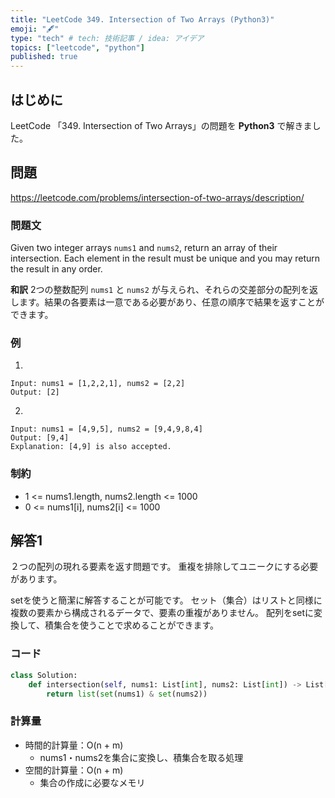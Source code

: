 ```yaml
---
title: "LeetCode 349. Intersection of Two Arrays (Python3)"
emoji: "🖋"
type: "tech" # tech: 技術記事 / idea: アイデア
topics: ["leetcode", "python"]
published: true
---
```

## はじめに
LeetCode 「349. Intersection of Two Arrays」の問題を **Python3** で解きました。

## 問題
https://leetcode.com/problems/intersection-of-two-arrays/description/

### 問題文
Given two integer arrays `nums1` and `nums2`, return an array of their intersection. Each element in the result must be unique and you may return the result in any order.

**和訳**
2つの整数配列 `nums1` と `nums2` が与えられ、それらの交差部分の配列を返します。結果の各要素は一意である必要があり、任意の順序で結果を返すことができます。

### 例
1.
```
Input: nums1 = [1,2,2,1], nums2 = [2,2]
Output: [2]
```

2.
```
Input: nums1 = [4,9,5], nums2 = [9,4,9,8,4]
Output: [9,4]
Explanation: [4,9] is also accepted.
```

### 制約
- 1 <= nums1.length, nums2.length <= 1000
- 0 <= nums1[i], nums2[i] <= 1000

## 解答1
２つの配列の現れる要素を返す問題です。
重複を排除してユニークにする必要があります。

setを使うと簡潔に解答することが可能です。
セット（集合）はリストと同様に複数の要素から構成されるデータで、要素の重複がありません。
配列をsetに変換して、積集合を使うことで求めることができます。

### コード
```py
class Solution:
    def intersection(self, nums1: List[int], nums2: List[int]) -> List[int]:
        return list(set(nums1) & set(nums2))
```

### 計算量
- 時間的計算量：O(n + m)
    - nums1・nums2を集合に変換し、積集合を取る処理
- 空間的計算量：O(n + m)
    - 集合の作成に必要なメモリ
